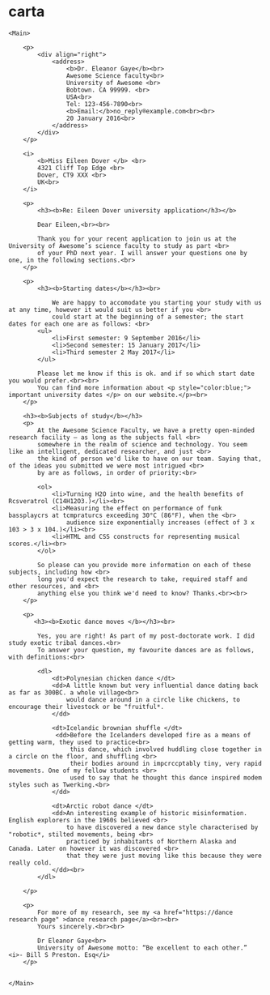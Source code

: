 # carta

<!DOCTYPE html>
<html lang="en">
<head>
    <meta charset="UTF-8">
    <meta http-equiv="X-Ua-Compatible" content="IE=edge">
    <meta name="viewport" content="width=device-width, initial-scale=1.0">
    <title>Document</title>

  
</head>
<body>
    
    <Main>
  
        <p>
            <div align="right">
                <address>
                    <b>Dr. Eleanor Gaye</b><br>           
                    Awesome Science faculty<br>
                    University of Awesome <br>
                    Bobtown. CA 99999. <br>
                    USA<br>
                    Tel: 123-456-7890<br>
                    <b>Email:</b>no_reply®example.com<br><br>
                    20 January 2016<br>
                </address>
            </div>
        </p>

        <i>
            <b>Miss Eileen Dover </b> <br>
            4321 Cliff Top Edge <br>
            Dover, CT9 XXX <br>
            UK<br>
        </i>                
                    
        <p>
            <h3><b>Re: Eileen Dover university application</h3></b>
       
            Dear Eileen,<br><br>

            Thank you for your recent application to join us at the University of Awesome’s science faculty to study as part <br>
            of your PhD next year. I will answer your questions one by one, in the following sections.<br>
        </p>

        <p>
            <h3><b>Starting dates</b></h3><br>

                We are happy to accomodate you starting your study with us at any time, however it would suit us better if you <br>
                could start at the beginning of a semester; the start dates for each one are as follows: <br>
            <ul>
                <li>First semester: 9 September 2016</li>
                <li>Second semester: 15 January 2017</li>
                <li>Third semester 2 May 2017</li>
            </ul>

            Please let me know if this is ok. and if so which start date you would prefer.<br><br>
            You can find more information about <p style="color:blue;"> important university dates </p> on our website.</p><br>
        </p>

        <h3><b>Subjects of study</b></h3>
        <p>
            At the Awesome Science Faculty, we have a pretty open-minded research facility — as long as the subjects fall <br>
            somewhere in the realm of science and technology. You seem like an intelligent, dedicated researcher, and just <br>
            the kind of person we'd like to have on our team. Saying that, of the ideas you submitted we were most intrigued <br>
            by are as follows, in order of priority:<br>

            <ol>
                <li>Turning H2O into wine, and the health benefits of Rcsveratrol (C14H12O3.)</li><br>
                <li>Measuring the effect on performance of funk bassplaycrs at tcmpraturcs exceeding 30°C (86°F), when the <br>
                    audience size exponentially increases (effect of 3 x 103 > 3 x 104.)</li><br>
                <li>HTML and CSS constructs for representing musical scores.</li><br>
            </ol>            
        
            So please can you provide more information on each of these subjects, including how <br>
            long you'd expect the research to take, required staff and other resources, and <br>
            anything else you think we'd need to know? Thanks.<br><br>
        </p>        
        
        <p>
           <h3><b>Exotic dance moves </b></h3><br>

            Yes, you are right! As part of my post-doctorate work. I did study exotic tribal dances.<br>
            To answer your question, my favourite dances are as follows, with definitions:<br>

            <dl> 
                <dt>Polynesian chicken dance </dt>
                <dd>A little known but very influential dance dating back as far as 300BC. a whole village<br>
                    would dance around in a circle like chickens, to encourage their livestock or be "fruitful*.
                </dd>

                <dt>Icelandic brownian shuffle </dt>
                 <dd>Before the Icelanders developed fire as a means of getting warm, they used to practice<br>
                     this dance, which involved huddling close together in a circle on the floor, and shuffling <br>
                     their bodies around in impcrccptably tiny, very rapid movements. One of my fellow students <br>
                     used to say that he thought this dance inspired modem styles such as Twerking.<br>
                </dd>

                <dt>Arctic robot dance </dt>
                <dd>An interesting example of historic misinformation. English explorers in the 1960s believed <br>
                    to have discovered a new dance style characterised by "robotic*, stilted movements, being <br>
                    practiced by inhabitants of Northern Alaska and Canada. Later on however it was discovered <br>
                    that they were just moving like this because they were really cold.
                </dd><br>
            </dl>
            
        </p>
       
        <p>
            For more of my research, see my <a href="https://dance research page" >dance research page</a><br><br>
            Yours sincerely.<br><br>    
    
            Dr Eleanor Gaye<br>
            University of Awesome motto: “Be excellent to each other.” <i>- Bill S Preston. Esq</i>
        </p>
    
   
    </Main>

        
</body>
</html>